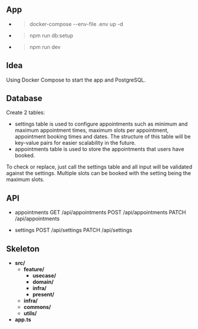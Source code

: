 ## App
- > docker-compose --env-file .env up -d
- > npm run db:setup
- > npm run dev


## Idea
Using Docker Compose to start the app and PostgreSQL.

## Database
Create 2 tables:

- settings table is used to configure appointments such as minimum and maximum appointment times, maximum slots per appointment, appointment booking times and dates. The structure of this table will be key-value pairs for easier scalability in the future.
- appointments table is used to store the appointments that users have booked.

To check or replace, just call the settings table and all input will be validated against the settings. Multiple slots can be booked with the setting being the maximum slots.

## API
- appointments
GET /api/appointments
POST /api/appointments 
PATCH /api/appointments

- settings
POST /api/settings 
PATCH /api/settings


## Skeleton
- **src/**
  - **feature/**
    - **usecase/**
    - **domain/**
    - **infra/**
    - **present/**
  - **infra/**
  - **commons/**
  - **utils/**
- **app.ts**
